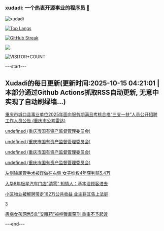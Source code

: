### xudadi: 一个热衷开源事业的程序员 👋

![xudadi](https://github-readme-stats-git-masterorgs-github-readme-stats-team.vercel.app/api?username=xudadi)

[![Top Langs](https://github-readme-stats.vercel.app/api/top-langs/?username=xudadi)](https://github.com/anuraghazra/github-readme-stats)

[![GitHub Streak](https://streak-stats.demolab.com?user=xudadi&locale=zh_Hans)](https://git.io/streak-stats)

![](https://raw.githubusercontent.com/xudadi/xudadi/main/assets/github-contribution-grid-snake.svg)

![VISITOR+COUNT](https://komarev.com/ghpvc/?username=xudadi&label=VISITOR+COUNT)


---start---

## Xudadi的每日更新(更新时间:2025-10-15 04:21:01 | 本部分通过Github Actions抓取RSS自动更新, 无意中实现了自动刷绿墙...)

[重庆市城口县事业单位2025年面向服务期满且考核合格“三支一扶”人员公开招聘工作人员公告 (重庆市公考雷达)](https://www.gongkaoleida.com/article/2649207)

[undefined (重庆市国有资产监督管理委员会)](https://dadilab.github.io/feeds/all.xml)

[undefined (重庆市国有资产监督管理委员会)](https://dadilab.github.io/feeds/all.xml)

[undefined (重庆市国有资产监督管理委员会)](https://dadilab.github.io/feeds/all.xml)

[undefined (重庆市国有资产监督管理委员会)](https://dadilab.github.io/feeds/all.xml)

[左侧输尿管手术被误做在右侧 女子维权4年获判赔5.4万](https://m.163.com/news/article/KBRPI49N05561G0D.html)

[入华8年极星汽车门店"清零" 知情人：基本没顾客进去](https://m.163.com/news/article/KBS1HHJN0512D3VJ.html)

[小区物业被解聘带走162万公共收益 业主将其告上法庭](https://m.163.com/news/article/KBRPTAON0514R9OJ.html)

[3](https://m.163.com/touch/news/sub/domestic)

[患病女孩网售5盒"安眠药"被控贩毒获刑 重审不予起诉](https://m.163.com/news/article/KBS1GJNH05345ARG.html)

---end---
